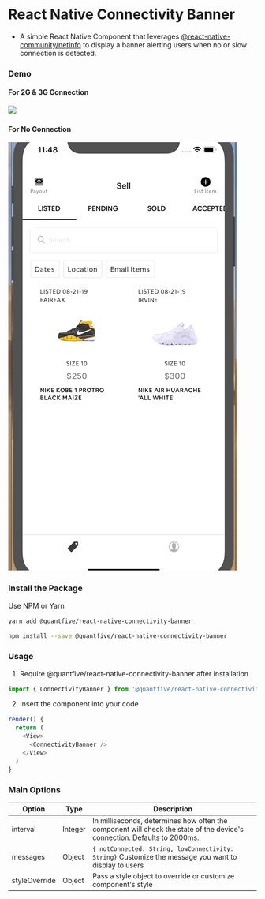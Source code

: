 # React Native Connectivity Banner
* A simple React Native Component that leverages [@react-native-community/netinfo](http://https://github.com/react-native-community/react-native-netinfo "@react-native-community/netinfo") to display a banner alerting users when no or slow connection is detected.

### Demo
#### For 2G & 3G Connection
![](./gif/LowConnection.gif)

#### For No Connection
![](./gif/NoConnection.gif)

### Install the Package
Use NPM or Yarn
```sh 
yarn add @quantfive/react-native-connectivity-banner
```

```sh 
npm install --save @quantfive/react-native-connectivity-banner
```

### Usage
1. Require @quantfive/react-native-connectivity-banner after installation
```js 
import { ConnectivityBanner } from '@quantfive/react-native-connectivity-banner'
```

2. Insert the component into your code
```js
render() {
  return (
    <View> 
      <ConnectivityBanner />
    </View>
  )
}
 ```

### Main Options
| Option  |Type   |Description   |
| ------------ | ------------ | ------------ |
|interval   | Integer  | In milliseconds, determines how often the component will check the state of the device's connection. Defaults to 2000ms.  |
|messages   |Object   | `{ notConnected: String, lowConnectivity: String}` Customize the message you want to display to users |
|styleOverride   |  Object | Pass a style object to override or customize component's style   |
